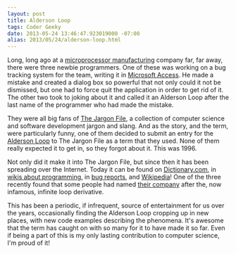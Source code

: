 ```yaml
---
layout: post
title: Alderson Loop
tags: Coder Geeky
date: 2013-05-24 13:46:47.923019000 -07:00
alias: 2013/05/24/alderson-loop.html
---
```


Long, long ago at a [microprocessor manufacturing][intel] company far, far away, there were three newbie programmers. One of these was working on a bug tracking system for the team, writing it in [Microsoft Access][access]. He made a mistake and created a dialog box so powerful that not only could it not be dismissed, but one had to force quit the application in order to get rid of it. The other two took to joking about it and called it an Alderson Loop after the last name of the programmer who had made the mistake.

They were all big fans of [The Jargon File][jargon], a collection of computer science and software development jargon and slang. And as the story, and the term, were particularly funny, one of them decided to submit an entry for the [Alderson Loop][official] to The Jargon File as a term that they used. None of them really expected it to get in, so they forgot about it. This was 1996.

Not only did it make it into The Jargon File, but since then it has been spreading over the Internet. Today it can be found on [Dictionary.com][dictionary], in [wikis about programming][code-snippets], in [bug reports][bug], and [Wikipedia][wikipedia]! One of the three recently found that some people had named [their company][company] after the, now infamous, infinite loop derivative.

This has been a periodic, if infrequent, source of entertainment for us over the years, occasionally finding the Alderson Loop cropping up in new places, with new code examples describing the phenomena. It's awesome that the term has caught on with so many for it to have made it so far. Even if being a part of this is my only lasting contribution to computer science, I'm proud of it!

[access]: http://en.wikipedia.org/wiki/Microsoft_Access
[bug]: https://bugs.launchpad.net/sandpad/+bug/417604
[code-snippets]: http://codesnippets.wikia.com/wiki/Infinite_Loop
[company]: http://aldersonloop.com/Alderson_Loop/Home.html
[dictionary]: http://dictionary.reference.com/browse/alderson+loop
[intel]: http://www.intel.com
[jargon]: http://www.catb.org/jargon/
[official]: http://www.catb.org/jargon/html/A/Alderson-loop.html
[wikipedia]: http://en.wikipedia.org/wiki/Infinite_loop#Alderson_loop

